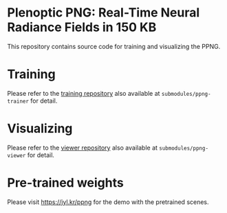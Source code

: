 # Plenoptic PNG: Real-Time Neural Radiance Fields in 150 KB
This repository contains source code for training and visualizing the PPNG.

# Training
Please refer to the [training repository](https://github.com/leejaeyong/instant-ngp) also available at `submodules/ppng-trainer` for detail.

# Visualizing
Please refer to the [viewer repository](https://github.com/leejaeyong/ppng-trainer) also available at `submodules/ppng-viewer` for detail.

# Pre-trained weights
Please visit https://jyl.kr/ppng for the demo with the pretrained scenes. 